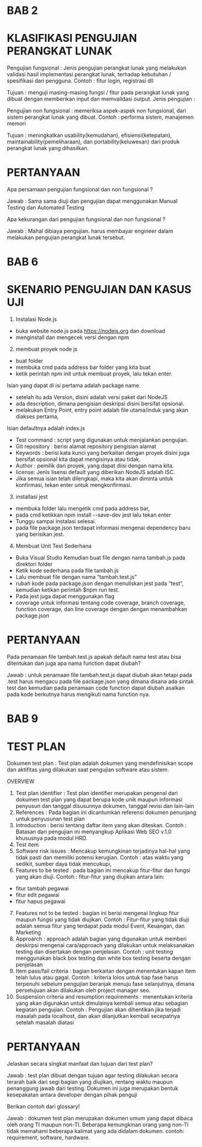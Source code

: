 # BAB 2
# KLASIFIKASI PENGUJIAN PERANGKAT LUNAK

Pengujian fungsional : Jenis pengujian perangkat lunak yang melakukan validasi hasil implementasi perangkat lunak, terhadap kebutuhan / spesifikasi dari pengguna. Contoh : fitur login, registrasi dll

Tujuan : menguji masing-masing fungsi / fitur pada perangkat lunak yang dibuat dengan memberikan input dan memvalidasi output. 
Jenis pengujian :

Pengujian non fungsional : memeriksa aspek-aspek non fungsional, dari sistem perangkat lunak yang dibuat. Contoh : performa sistem, manajemen memori

Tujuan : meningkatkan usability(kemudahan), efisiensi(ketepatan), maintainability(pemeliharaan), dan portability(keluwesan) dari produk perangkat lunak yang dihasilkan.

# PERTANYAAN

Apa persamaan pengujian fungsional dan non fungsional ?

Jawab : Sama sama diuji dan pengujian dapat menggunakan Manual Testing dan Automated Testing

Apa kekurangan dari pengujian fungsional dan non fungsional ?

Jawab : Mahal dibiaya pengujian. harus membayar engineer dalam melakukan pengujian perangkat lunak tersebut.

# BAB 6
# SKENARIO PENGUJIAN DAN KASUS UJI

1. Instalasi Node.js
- buka website node.js pada https://nodejs.org  dan download
- menginstall dan mengecek versi dengan npm

2. membuat proyek node js
- buat folder
- membuka cmd pada address bar folder yang kita buat
- ketik perintah npm init untuk membuat proyek, lalu tekan enter. 

Isian yang dapat di isi pertama adalah package name.
- setelah itu ada Version, disini adalah versi paket dari NodeJS
- ada description, dimana pengisian deskripsi disini bersifat opsional.
- melakukan Entry Point, entry point adalah file utama/induk yang akan diakses pertama, 

Isian defaultnya adalah index.js
- Test command : script yang digunakan untuk menjalankan pengujian. 
- Git repository : berisi alamat repository pengisian alamat
- Keywords : berisi kata kunci yang berkaitan dengan proyek disini juga bersifat opsional kita dapat mengisinya atau tidak.
- Author : pemilik dari proyek, yang dapat diisi dengan nama kita.
- license:  Jenis lisensi default yang diberikan NodeJS adalah ISC.
- Jika semua isian telah dilengkapi, maka kita akan diminta untuk konfirmasi, tekan enter untuk mengkonfirmasi.
3. installasi jest
- membuka folder  lalu mengetik cmd pada address bar, 
- pada cmd ketikkan npm install --save-dev jest lalu tekan enter
- Tunggu sampai instalasi selesai.
- pada file package.json terdapat informasi mengenai dependency baru yang berisikan jest.
4. Membuat Unit Test Sederhana
- Buka Visual Studio Kemudian buat file dengan nama tambah.js pada direktori folder
- Ketik kode sederhana pada file tambah.js 
- Lalu membuat file dengan nama “tambah.test.js” 
- rubah kode pada package.json dengan menuliskan jest pada “test”, kemudian ketikan perintah $npm run test.
- Pada jest juga dapat menggunakan flag 
- coverage untuk informasi tentang code coverage, 
   branch coverage, function coverage, dan line coverage dengan dengan menambahkan 
   package.json
   
# PERTANYAAN

Pada penamaan file tambah.test.js apakah default nama test atau bisa ditentukan dan juga apa nama function dapat diubah?

Jawab : untuk penamaan file tambah.test.js dapat diubah akan tetapi pada .test harus mengacu pada file package.json yang dimana disana ada sintak test dan kemudian pada penamaan code function dapat diubah asalkan pada kode berkutnya harus mengikuti nama function nya.

# BAB 9
# TEST PLAN

Dokumen test plan : Test plan adalah dokumen yang mendefinisikan scope dan aktifitas yang dilakukan saat pengujian software atau sistem.

OVERVIEW

1. Test plan identifier : Test plan identifier merupakan pengenal dari dokumen test plan yang dapat berupa kode unik maupun informasi penyusun dan tanggal disusunnya dokumen, tanggal revisi dan lain-lain
2. References : Pada bagian ini dicantumkan referensi dokumen penunjang untuk penyusunan test plan
3. Introduction : berisi tentang daftar item yang akan diteskan. Contoh : Batasan dari pengujian ini menyangkup Aplikasi Web SEO v.1.0 khususnya pada modul HRD.
4. Test item
5. Software risk issues : Mencakup kemungkinan terjadinya hal-hal yang tidak pasti dan memiliki potensi kerugian. Contoh : atas waktu yang sedikit, sumber daya tidak mencukupi,
6. Features to be tested : pada bagian ini mencakup fitur-fitur dan fungsi yang akan diuji. Contoh : fitur-fitur yang diujikan antara lain:
- fitur tambah pegawai
- fitur edit pegawai
- fitur hapus pegawai
7. Features not to be tested : bagian ini berisi mengenai lingkup fitur maupun fungsi yang tidak diujikan. Contoh : Fitur-fitur   yang   tidak   diuji   adalah   semua   fitur   yang   terdapat   pada   modul  Event, Keuangan, dan Marketing
8. Approarch : approach adalah bagian yang digunakan untuk memberi deskirpsi mengenai cara/approach yang dilakukan untuk melaksanakan testing dan disertakan dengan penjelasan. Contoh : unit testing menggunakan black box testing dan white box testing beserta dengan penjelasan
9. Item pass/fail criteria : bagian berkaitan dengan menentukan kapan item telah lulus atau gagal. Contoh : kriteria lolos untuk tiap fase harus terpenuhi sebelum pengujian beranjak menuju fase selanjutnya, dimana persetujuan akan dilakukan oleh project manager seo.
10. Suspension criteria and resumption requirements : menentukan kriteria yang akan digunakan untuk dimulainya kembali semua atau sebagian kegiatan pengujian. Contoh : Pengujian akan dihentikan jika terjadi masalah pada  localhost, dan akan dilanjutkan kembali secepatnya setelah masalah diatasi

# PERTANYAAN

Jelaskan secara singkat manfaat dan tujuan dari test plan?

Jawab : test plan dibuat dengan tujuan agar testing dilakukan secara terarah baik dari segi bagian yang diujikan, rentang waktu maupun penanggung jawab dari testing. Dokumen ini juga merupakan bentuk kesepakatan antara developer dengan pihak penguji

Berikan contoh dari glossary!

Jawab : dokumen test plan merupakan dokumen umum yang dapat dibaca oleh orang TI maupun non-TI. Beberapa kemungkinan orang yang non-TI tidak memahami beberapa kalimat yang ada didalam dokumen. contoh: requirement, software, hardware.


